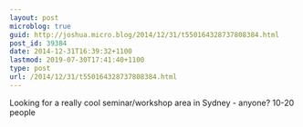 ```yaml
---
layout: post
microblog: true
guid: http://joshua.micro.blog/2014/12/31/t550164328737808384.html
post_id: 39384
date: 2014-12-31T16:39:32+1100
lastmod: 2019-07-30T17:41:40+1100
type: post
url: /2014/12/31/t550164328737808384.html
---
```

Looking for a really cool seminar/workshop area in Sydney - anyone? 10-20 people
